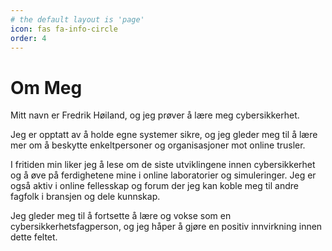 ```yaml
---
# the default layout is 'page'
icon: fas fa-info-circle
order: 4
---
```


# Om Meg

Mitt navn er Fredrik Høiland, og jeg prøver å lære meg cybersikkerhet.

Jeg er opptatt av å holde egne systemer sikre, og jeg gleder meg til å lære mer om å beskytte enkeltpersoner og organisasjoner mot online trusler.

I fritiden min liker jeg å lese om de siste utviklingene innen cybersikkerhet og å øve på ferdighetene mine i online laboratorier og simuleringer. Jeg er også aktiv i online fellesskap og forum der jeg kan koble meg til andre fagfolk i bransjen og dele kunnskap.

Jeg gleder meg til å fortsette å lære og vokse som en cybersikkerhetsfagperson, og jeg håper å gjøre en positiv innvirkning innen dette feltet.